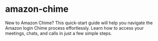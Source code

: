 # amazon-chime
New to Amazon Chime? This quick-start guide will help you navigate the Amazon login Chime process effortlessly. Learn how to access your meetings, chats, and calls in just a few simple steps.

